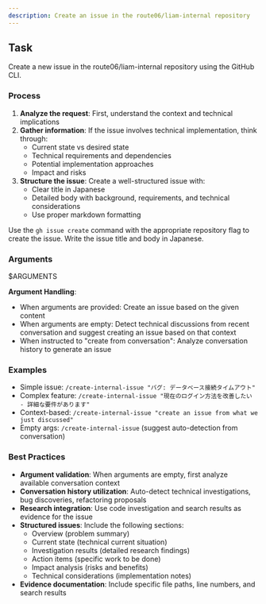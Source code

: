 ```yaml
---
description: Create an issue in the route06/liam-internal repository
---
```


## Task
Create a new issue in the route06/liam-internal repository using the GitHub CLI.

### Process
1. **Analyze the request**: First, understand the context and technical implications
2. **Gather information**: If the issue involves technical implementation, think through:
   - Current state vs desired state
   - Technical requirements and dependencies
   - Potential implementation approaches
   - Impact and risks
3. **Structure the issue**: Create a well-structured issue with:
   - Clear title in Japanese
   - Detailed body with background, requirements, and technical considerations
   - Use proper markdown formatting

Use the `gh issue create` command with the appropriate repository flag to create the issue. Write the issue title and body in Japanese.

### Arguments
$ARGUMENTS

**Argument Handling**:
- When arguments are provided: Create an issue based on the given content
- When arguments are empty: Detect technical discussions from recent conversation and suggest creating an issue based on that context
- When instructed to "create from conversation": Analyze conversation history to generate an issue

### Examples
- Simple issue: `/create-internal-issue "バグ: データベース接続タイムアウト"`
- Complex feature: `/create-internal-issue "現在のログイン方法を改善したい - 詳細な要件があります"`
- Context-based: `/create-internal-issue "create an issue from what we just discussed"`
- Empty args: `/create-internal-issue` (suggest auto-detection from conversation)

### Best Practices
- **Argument validation**: When arguments are empty, first analyze available conversation context
- **Conversation history utilization**: Auto-detect technical investigations, bug discoveries, refactoring proposals
- **Research integration**: Use code investigation and search results as evidence for the issue
- **Structured issues**: Include the following sections:
  - Overview (problem summary)
  - Current state (technical current situation)
  - Investigation results (detailed research findings)
  - Action items (specific work to be done)
  - Impact analysis (risks and benefits)
  - Technical considerations (implementation notes)
- **Evidence documentation**: Include specific file paths, line numbers, and search results